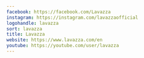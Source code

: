 ```yaml
---
facebook: https://facebook.com/Lavazza
instagram: https://instagram.com/lavazzaofficial
logohandle: lavazza
sort: lavazza
title: Lavazza
website: https://www.lavazza.com/en
youtube: https://youtube.com/user/lavazza
---
```

